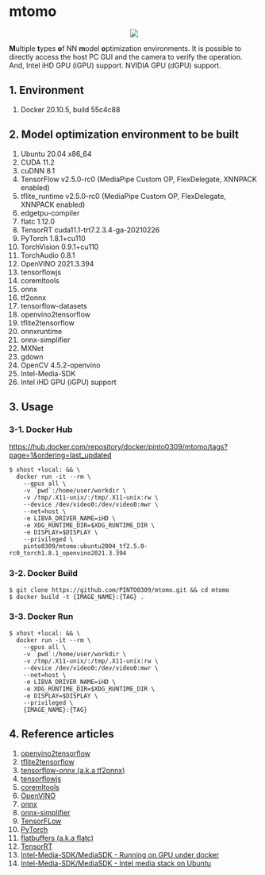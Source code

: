 # mtomo
<p align="center">
  <img src="https://user-images.githubusercontent.com/33194443/114279517-12f51b80-9a70-11eb-868d-a68620344ca1.png" />
</p>

**M**ultiple **t**ypes **o**f NN **m**odel **o**ptimization environments. It is possible to directly access the host PC GUI and the camera to verify the operation. And, Intel iHD GPU (iGPU) support. NVIDIA GPU (dGPU) support.

## 1. Environment
1. Docker 20.10.5, build 55c4c88

## 2. Model optimization environment to be built
1. Ubuntu 20.04 x86_64
2. CUDA 11.2
3. cuDNN 8.1
4. TensorFlow v2.5.0-rc0 (MediaPipe Custom OP, FlexDelegate, XNNPACK enabled)
5. tflite_runtime v2.5.0-rc0 (MediaPipe Custom OP, FlexDelegate, XNNPACK enabled)
6. edgetpu-compiler
7. flatc 1.12.0
8. TensorRT cuda11.1-trt7.2.3.4-ga-20210226
9. PyTorch 1.8.1+cu110
10. TorchVision 0.9.1+cu110
11. TorchAudio 0.8.1
12. OpenVINO 2021.3.394
13. tensorflowjs
14. coremltools
15. onnx
16. tf2onnx
17. tensorflow-datasets
18. openvino2tensorflow
19. tflite2tensorflow
20. onnxruntime
21. onnx-simplifier
22. MXNet
23. gdown
24. OpenCV 4.5.2-openvino
25. Intel-Media-SDK
26. Intel iHD GPU (iGPU) support

## 3. Usage
### 3-1. Docker Hub
https://hub.docker.com/repository/docker/pinto0309/mtomo/tags?page=1&ordering=last_updated
```
$ xhost +local: && \
  docker run -it --rm \
    --gpus all \
    -v `pwd`:/home/user/workdir \
    -v /tmp/.X11-unix/:/tmp/.X11-unix:rw \
    --device /dev/video0:/dev/video0:mwr \
    --net=host \
    -e LIBVA_DRIVER_NAME=iHD \
    -e XDG_RUNTIME_DIR=$XDG_RUNTIME_DIR \
    -e DISPLAY=$DISPLAY \
    --privileged \
    pinto0309/mtomo:ubuntu2004_tf2.5.0-rc0_torch1.8.1_openvino2021.3.394
```

### 3-2. Docker Build
```
$ git clone https://github.com/PINTO0309/mtomo.git && cd mtomo
$ docker build -t {IMAGE_NAME}:{TAG} .
```

### 3-3. Docker Run
```
$ xhost +local: && \
  docker run -it --rm \
    --gpus all \
    -v `pwd`:/home/user/workdir \
    -v /tmp/.X11-unix/:/tmp/.X11-unix:rw \
    --device /dev/video0:/dev/video0:mwr \
    --net=host \
    -e LIBVA_DRIVER_NAME=iHD \
    -e XDG_RUNTIME_DIR=$XDG_RUNTIME_DIR \
    -e DISPLAY=$DISPLAY \
    --privileged \
    {IMAGE_NAME}:{TAG}
```

## 4. Reference articles
1. [openvino2tensorflow](https://github.com/PINTO0309/openvino2tensorflow.git)
2. [tflite2tensorflow](https://github.com/PINTO0309/tflite2tensorflow.git)
3. [tensorflow-onnx (a.k.a tf2onnx)](https://github.com/onnx/tensorflow-onnx.git)
4. [tensorflowjs](https://pypi.org/project/tensorflowjs/)
5. [coremltools](https://github.com/apple/coremltools.git)
6. [OpenVINO](https://docs.openvinotoolkit.org/latest/openvino_docs_MO_DG_prepare_model_convert_model_Converting_Model.html)
7. [onnx](https://github.com/onnx/onnx.git)
8. [onnx-simplifier](https://github.com/daquexian/onnx-simplifier.git)
9. [TensorFLow](https://github.com/tensorflow/tensorflow.git)
10. [PyTorch](https://github.com/pytorch/pytorch.git)
11. [flatbuffers (a.k.a flatc)](https://google.github.io/flatbuffers/)
12. [TensorRT](https://developer.nvidia.com/tensorrt)
13. [Intel-Media-SDK/MediaSDK - Running on GPU under docker](https://github.com/Intel-Media-SDK/MediaSDK/wiki/Running-on-GPU-under-docker)
14. [Intel-Media-SDK/MediaSDK - Intel media stack on Ubuntu](https://github.com/Intel-Media-SDK/MediaSDK/wiki/Intel-media-stack-on-Ubuntu)

